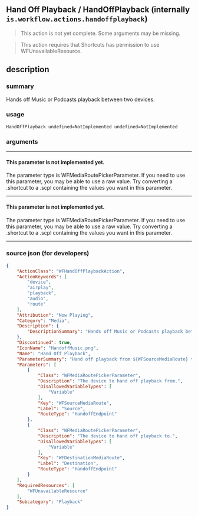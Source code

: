 
## Hand Off Playback / HandOffPlayback (internally `is.workflow.actions.handoffplayback`)

> This action is not yet complete. Some arguments may be missing.

> This action requires that Shortcuts has permission to use WFUnavailableResource.


## description

### summary

Hands off Music or Podcasts playback between two devices.


### usage
```
HandOffPlayback undefined=NotImplemented undefined=NotImplemented
```

### arguments

---

#### This parameter is not implemented yet.

The parameter type is WFMediaRoutePickerParameter. If you need to use this parameter, you may
be able to use a raw value. Try converting a .shortcut to a .scpl containing
the values you want in this parameter.

---

#### This parameter is not implemented yet.

The parameter type is WFMediaRoutePickerParameter. If you need to use this parameter, you may
be able to use a raw value. Try converting a .shortcut to a .scpl containing
the values you want in this parameter.

---

### source json (for developers)

```json
{
	"ActionClass": "WFHandOffPlaybackAction",
	"ActionKeywords": [
		"device",
		"airplay",
		"playback",
		"audio",
		"route"
	],
	"Attribution": "Now Playing",
	"Category": "Media",
	"Description": {
		"DescriptionSummary": "Hands off Music or Podcasts playback between two devices."
	},
	"Discontinued": true,
	"IconName": "HandoffMusic.png",
	"Name": "Hand Off Playback",
	"ParameterSummary": "Hand off playback from ${WFSourceMediaRoute} to ${WFDestinationMediaRoute}",
	"Parameters": [
		{
			"Class": "WFMediaRoutePickerParameter",
			"Description": "The device to hand off playback from.",
			"DisallowedVariableTypes": [
				"Variable"
			],
			"Key": "WFSourceMediaRoute",
			"Label": "Source",
			"RouteType": "HandoffEndpoint"
		},
		{
			"Class": "WFMediaRoutePickerParameter",
			"Description": "The device to hand off playback to.",
			"DisallowedVariableTypes": [
				"Variable"
			],
			"Key": "WFDestinationMediaRoute",
			"Label": "Destination",
			"RouteType": "HandoffEndpoint"
		}
	],
	"RequiredResources": [
		"WFUnavailableResource"
	],
	"Subcategory": "Playback"
}
```
